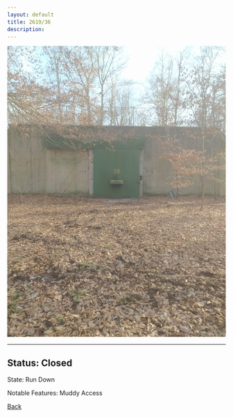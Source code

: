 ```yaml
---
layout: default
title: 2619/36
description: 
---
```

![image](https://raw.githubusercontent.com/Feuerstern3001/feuerstern3001.github.io/main/forest/bunker/2619-36.jpeg)

* * *

## Status: Closed

State: Run Down

Notable Features: Muddy Access

[Back](/./forest/bunker.html)
